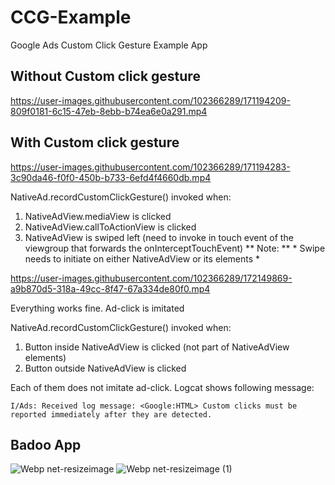 # CCG-Example
Google Ads Custom Click Gesture Example App

## Without Custom click gesture

https://user-images.githubusercontent.com/102366289/171194209-809f0181-6c15-47eb-8ebb-b74ea6e0a291.mp4

## With Custom click gesture

https://user-images.githubusercontent.com/102366289/171194283-3c90da46-f0f0-450b-b733-6efd4f4660db.mp4

NativeAd.recordCustomClickGesture() invoked when:
1. NativeAdView.mediaView is clicked
2. NativeAdView.callToActionView is clicked
3. NativeAdView is swiped left (need to invoke in touch event of the viewgroup that forwards the onInterceptTouchEvent)
** Note: ** * Swipe needs to initiate on either NativeAdView or its elements *

https://user-images.githubusercontent.com/102366289/172149869-a9b870d5-318a-49cc-8f47-67a334de80f0.mp4

Everything works fine. Ad-click is imitated

NativeAd.recordCustomClickGesture() invoked when:
1. Button inside NativeAdView is clicked (not part of NativeAdView elements)
2. Button outside NativeAdView is clicked

Each of them does not imitate ad-click.
Logcat shows following message:
```
I/Ads: Received log message: <Google:HTML> Custom clicks must be reported immediately after they are detected.
```


## Badoo App

![Webp net-resizeimage](https://user-images.githubusercontent.com/102366289/171196320-79c1b2ce-47ca-4efa-a692-2fac0f3b0efc.png)
![Webp net-resizeimage (1)](https://user-images.githubusercontent.com/102366289/171196349-bb451486-68f4-412c-8e08-cdc8a4cf4312.png)
